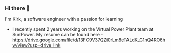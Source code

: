 ### Hi there 👋

I'm Kirk, a software engineer with a passion for learning

- I recently spent 2 years working on the Virtual Power Plant team at SunPower. My resume can be found here - https://drive.google.com/file/d/13FC9V37QZi0rLm8eTALdK_G1nQ4RO6hw/view?usp=drive_link

<!--
**krsnyder/krsnyder** is a ✨ _special_ ✨ repository because its `README.md` (this file) appears on your GitHub profile.

-->
